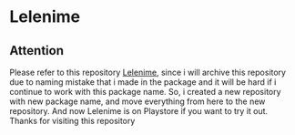 # Lelenime

## Attention

Please refer to this repository [Lelenime](https://github.com/Kamil-Malik/lelenime), since i will archive this repository due to naming mistake that i made in the package and it will be hard if i continue to work with this package name. So, i created a new repository with new package name, and move everything from here to the new repository. And now Lelenime is on Playstore if you want to try it out. Thanks for visiting this repository
